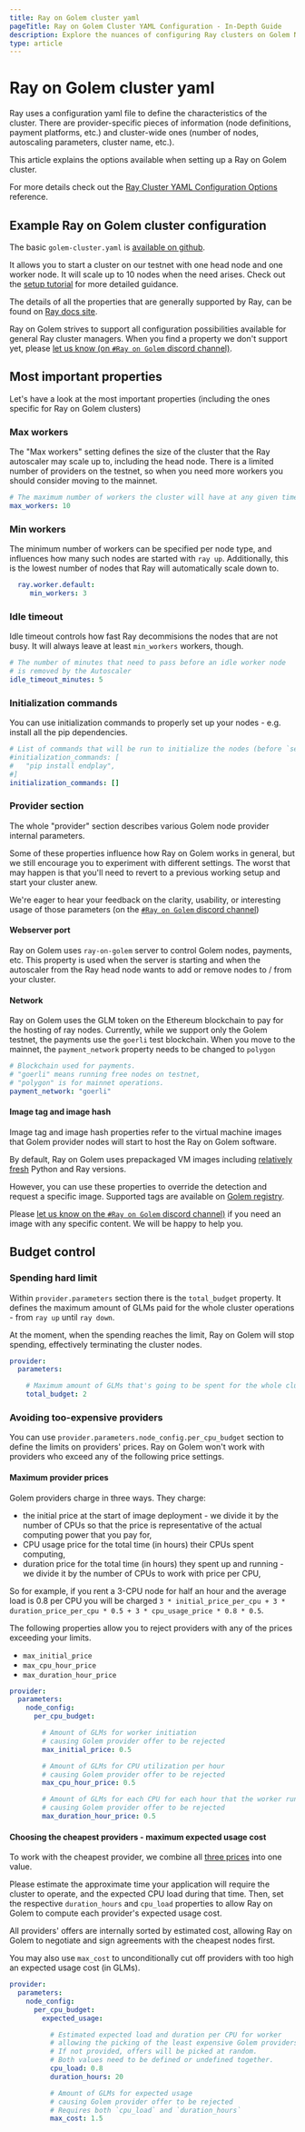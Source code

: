 ```yaml
---
title: Ray on Golem cluster yaml 
pageTitle: Ray on Golem Cluster YAML Configuration - In-Depth Guide
description: Explore the nuances of configuring Ray clusters on Golem Network, including worker nodes, idle timeout, and provider settings.
type: article 
---
```


# Ray on Golem cluster yaml 

Ray uses a configuration yaml file to define the characteristics of the cluster.
There are provider-specific pieces of information (node definitions, payment platforms, etc.) and cluster-wide ones (number of nodes, autoscaling parameters, cluster name, etc.).

This article explains the options available when setting up a Ray on Golem cluster.

For more details check out the [Ray Cluster YAML Configuration Options](https://docs.ray.io/en/latest/cluster/vms/references/ray-cluster-configuration.html) reference.

## Example Ray on Golem cluster configuration

The basic `golem-cluster.yaml` is [available on github](https://github.com/golemfactory/golem-ray/blob/main/golem-cluster.yaml).

It allows you to start a cluster on our testnet with one head node and one worker node. It will scale up to 10 nodes when the need arises. Check out the [setup tutorial](/docs/creators/ray/setup-tutorial) for more detailed guidance.

The details of all the properties that are generally supported by Ray, can be found on [Ray docs site](https://docs.ray.io/en/latest/cluster/vms/references/ray-cluster-configuration.html).

Ray on Golem strives to support all configuration possibilities available for general Ray cluster managers. 
When you find a property we don't support yet, please [let us know (on `#Ray on Golem` discord channel)](https://chat.golem.network/).

## Most important properties

Let's have a look at the most important properties (including the ones specific for Ray on Golem clusters)

### Max workers

The "Max workers" setting defines the size of the cluster that the Ray autoscaler may scale up to, including the head node.
There is a limited number of providers on the testnet, so when you need more workers you should consider moving to the mainnet.


```yaml
# The maximum number of workers the cluster will have at any given time
max_workers: 10
```

### Min workers

The minimum number of workers can be specified per node type, and influences how many such nodes are started with `ray up`.
Additionally, this is the lowest number of nodes that Ray will automatically scale down to.

```yaml
  ray.worker.default:
     min_workers: 3
```


### Idle timeout 

Idle timeout controls how fast Ray decommisions the nodes that are not busy. It will always leave at least `min_workers` workers, though.

```yaml
# The number of minutes that need to pass before an idle worker node 
# is removed by the Autoscaler
idle_timeout_minutes: 5
```

### Initialization commands

You can use initialization commands to properly set up your nodes - e.g. install all the pip dependencies.

```yaml
# List of commands that will be run to initialize the nodes (before `setup_commands`)
#initialization_commands: [
#   "pip install endplay", 
#]
initialization_commands: []
```

### Provider section

The whole "provider" section describes various Golem node provider internal parameters. 

Some of these properties influence how Ray on Golem works in general, but we still encourage you to experiment with different settings. 
The worst that may happen is that you'll need to revert to a previous working setup and start your cluster anew. 

We're eager to hear your feedback on the clarity, usability, or interesting usage of those parameters (on the [`#Ray on Golem` discord channel](https://chat.golem.network/))

#### Webserver port

Ray on Golem uses `ray-on-golem` server to control Golem nodes, payments, etc. This property is used when the server is starting and when the autoscaler from the Ray head node wants to add or remove nodes to / from your cluster.

#### Network

Ray on Golem uses the GLM token on the Ethereum blockchain to pay for the hosting of ray nodes.
Currently, while we support only the Golem testnet, the payments use the `goerli` test blockchain.
When you move to the mainnet, the `payment_network` property needs to be changed to `polygon`

```yaml
# Blockchain used for payments. 
# "goerli" means running free nodes on testnet, 
# "polygon" is for mainnet operations.
payment_network: "goerli"
```

#### Image tag and image hash

Image tag and image hash properties refer to the virtual machine images that Golem provider nodes will start to host the Ray on Golem software.

By default, Ray on Golem uses prepackaged VM images including [relatively fresh](/docs/creators/ray/supported-versions-and-other-limitations#python-and-ray-image-base) Python and Ray versions.

However, you can use these properties to override the detection and request a specific image. 
Supported tags are available on [Golem registry](https://registry.golem.network/explore/golem/ray-on-golem).

Please [let us know on the `#Ray on Golem` discord channel)](https://chat.golem.network/) if you need an image with any specific content. We will be happy to help you.

## Budget control

### Spending hard limit

Within `provider.parameters` section there is the `total_budget` property.
It defines the maximum amount of GLMs paid for the whole cluster operations - from `ray up` until `ray down`.

At the moment, when the spending reaches the limit, Ray on Golem will stop spending, effectively terminating the cluster nodes.

```yaml
provider:
  parameters:

    # Maximum amount of GLMs that's going to be spent for the whole cluster
    total_budget: 2
```

### Avoiding too-expensive providers

You can use `provider.parameters.node_config.per_cpu_budget` section to define the limits on providers' prices.
Ray on Golem won't work with providers who exceed any of the following price settings.

#### Maximum provider prices

Golem providers charge in three ways. They charge:
- the initial price at the start of image deployment - we divide it by the number of CPUs so that the price is representative of the actual computing power that you pay for,
- CPU usage price for the total time (in hours) their CPUs spent computing,
- duration price for the total time (in hours) they spent up and running - we divide it by the number of CPUs to work with price per CPU,

So for example, if you rent a 3-CPU node for half an hour and the average load is 0.8 per CPU you will be charged 
`3 * initial_price_per_cpu + 3 * duration_price_per_cpu * 0.5 + 3 * cpu_usage_price * 0.8 * 0.5`.

The following properties allow you to reject providers with any of the prices exceeding your limits.
- `max_initial_price`
- `max_cpu_hour_price`
- `max_duration_hour_price`

```yaml
provider:
  parameters:
    node_config:
      per_cpu_budget:

        # Amount of GLMs for worker initiation 
        # causing Golem provider offer to be rejected
        max_initial_price: 0.5

        # Amount of GLMs for CPU utilization per hour 
        # causing Golem provider offer to be rejected
        max_cpu_hour_price: 0.5 

        # Amount of GLMs for each CPU for each hour that the worker runs 
        # causing Golem provider offer to be rejected
        max_duration_hour_price: 0.5
```

#### Choosing the cheapest providers - maximum expected usage cost

To work with the cheapest provider, we combine all [three prices](#maximum-provider-prices) into one value.

Please estimate the approximate time your application will require the cluster to operate, and the expected CPU load during that time. 
Then, set the respective `duration_hours` and `cpu_load` properties to allow Ray on Golem to compute each provider's expected usage cost.

All providers' offers are internally sorted by estimated cost, allowing Ray on Golem to negotiate and sign agreements with the cheapest nodes first.

You may also use `max_cost` to unconditionally cut off providers with too high an expected usage cost (in GLMs).

```yaml
provider:
  parameters:
    node_config:
      per_cpu_budget:
        expected_usage:

          # Estimated expected load and duration per CPU for worker 
          # allowing the picking of the least expensive Golem providers' offers first.
          # If not provided, offers will be picked at random.
          # Both values need to be defined or undefined together.
          cpu_load: 0.8
          duration_hours: 20

          # Amount of GLMs for expected usage 
          # causing Golem provider offer to be rejected
          # Requires both `cpu_load` and `duration_hours`
          max_cost: 1.5
```
